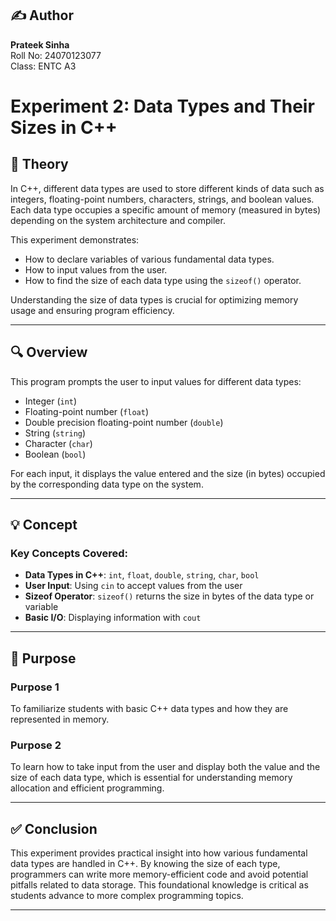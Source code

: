 ## ✍️ Author

**Prateek Sinha**  
Roll No: 24070123077  
Class: ENTC A3
# Experiment 2: Data Types and Their Sizes in C++

## 📘 Theory

In C++, different data types are used to store different kinds of data such as integers, floating-point numbers, characters, strings, and boolean values. Each data type occupies a specific amount of memory (measured in bytes) depending on the system architecture and compiler.

This experiment demonstrates:
- How to declare variables of various fundamental data types.
- How to input values from the user.
- How to find the size of each data type using the `sizeof()` operator.

Understanding the size of data types is crucial for optimizing memory usage and ensuring program efficiency.

---

## 🔍 Overview

This program prompts the user to input values for different data types:

- Integer (`int`)
- Floating-point number (`float`)
- Double precision floating-point number (`double`)
- String (`string`)
- Character (`char`)
- Boolean (`bool`)

For each input, it displays the value entered and the size (in bytes) occupied by the corresponding data type on the system.

---

## 💡 Concept

### Key Concepts Covered:

- **Data Types in C++**: `int`, `float`, `double`, `string`, `char`, `bool`
- **User Input**: Using `cin` to accept values from the user
- **Sizeof Operator**: `sizeof()` returns the size in bytes of the data type or variable
- **Basic I/O**: Displaying information with `cout`

---

## 🎯 Purpose

### Purpose 1  
To familiarize students with basic C++ data types and how they are represented in memory.

### Purpose 2  
To learn how to take input from the user and display both the value and the size of each data type, which is essential for understanding memory allocation and efficient programming.

---

## ✅ Conclusion

This experiment provides practical insight into how various fundamental data types are handled in C++. By knowing the size of each type, programmers can write more memory-efficient code and avoid potential pitfalls related to data storage. This foundational knowledge is critical as students advance to more complex programming topics.

---


